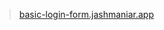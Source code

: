 
>[basic-login-form.jashmaniar.app](https://lovable.dev/projects/ddc5c7af-a67b-4270-bcde-a3e2ca486bbd)
